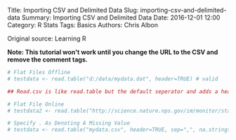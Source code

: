 Title: Importing CSV and Delimited Data
Slug: importing-csv-and-delimited-data
Summary: Importing CSV and Delimited Data
Date: 2016-12-01 12:00
Category: R Stats
Tags: Basics
Authors: Chris Albon


Original source: Learning R

**Note: This tutorial won't work until you change the URL to the CSV and remove the comment tags.**


```R
# Flat Files Offline
# testdata <- read.table("d:/data/mydata.dat", header=TRUE) # valid
```


```R
## Read.csv is like read.table but the default seperator and adds a header
```


```R
# Flat File Online
# testdata2 <- read.table("http://science.nature.nps.gov/im/monitor/stats/R/data/ MyData.csv", header=TRUE, sep=",")
```


```R
# Specify . As Denoting A Missing Value
# testdata <- read.table("mydata.csv", header=TRUE, sep=",", na.strings=".")
```
